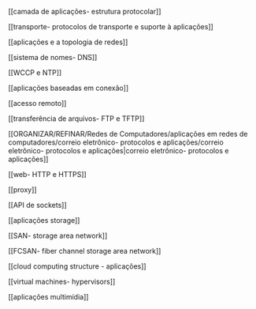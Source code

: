 [[camada de aplicações- estrutura protocolar]]

[[transporte- protocolos de transporte e suporte à aplicações]]

[[aplicações e a topologia de redes]]

[[sistema de nomes- DNS]]

[[WCCP e NTP]]

[[aplicações baseadas em conexão]]

[[acesso remoto]]

[[transferência de arquivos- FTP e TFTP]]

[[ORGANIZAR/REFINAR/Redes de Computadores/aplicações em redes de computadores/correio eletrônico- protocolos e aplicações/correio eletrônico- protocolos e aplicações|correio eletrônico- protocolos e aplicações]]

[[web- HTTP e HTTPS]]

[[proxy]]

[[API de sockets]]

[[aplicações storage]]

[[SAN- storage area network]]

[[FCSAN- fiber channel storage area network]]

[[cloud computing structure - aplicações]]

[[virtual machines- hypervisors]]

[[aplicações multimídia]]